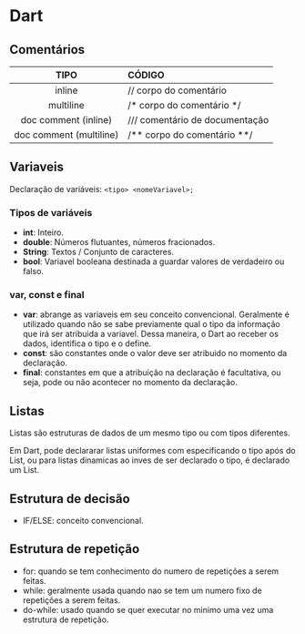# Dart

## Comentários

 TIPO | CÓDIGO
 :---: | :---
 inline | // corpo do comentário
 multiline | /* corpo do comentário */
 doc comment (inline) | /// comentário de documentação
 doc comment (multiline) | /** corpo do comentário **/

## Variaveis

Declaração de variáveis: `<tipo> <nomeVariavel>;`

### Tipos de variáveis

- **int**: Inteiro.
- **double**: Números flutuantes, números fracionados.
- **String**: Textos / Conjunto de caracteres.
- **bool**: Variavel booleana destinada a guardar valores de verdadeiro ou falso.

### var, const e final

- **var**: abrange as variaveis em seu conceito convencional.
  Geralmente é utilizado quando não se sabe previamente qual o tipo da informação que irá ser atribuida a variavel. Dessa maneira, o Dart ao receber os dados, identifica o tipo e o define.
- **const**: são constantes onde o valor deve ser atribuido no momento da declaração.
- **final**: constantes em que a atribuição na declaração é facultativa, ou seja, pode ou não acontecer no momento da declaração.

## Listas

Listas são estruturas de dados de um mesmo tipo ou com tipos diferentes.

Em Dart, pode declararar listas uniformes com especificando o tipo após do List, ou para listas dinamicas ao inves de ser declarado o tipo, é declarado um List<dynamic>.

## Estrutura de decisão

- IF/ELSE: conceito convencional.

## Estrutura de repetição

- for: quando se tem conhecimento do numero de repetições a serem feitas.
- while: geralmente usada quando nao se tem um numero fixo de repetições a serem feitas.
- do-while: usado quando se quer executar no minimo uma vez uma estrutura de repetição.
